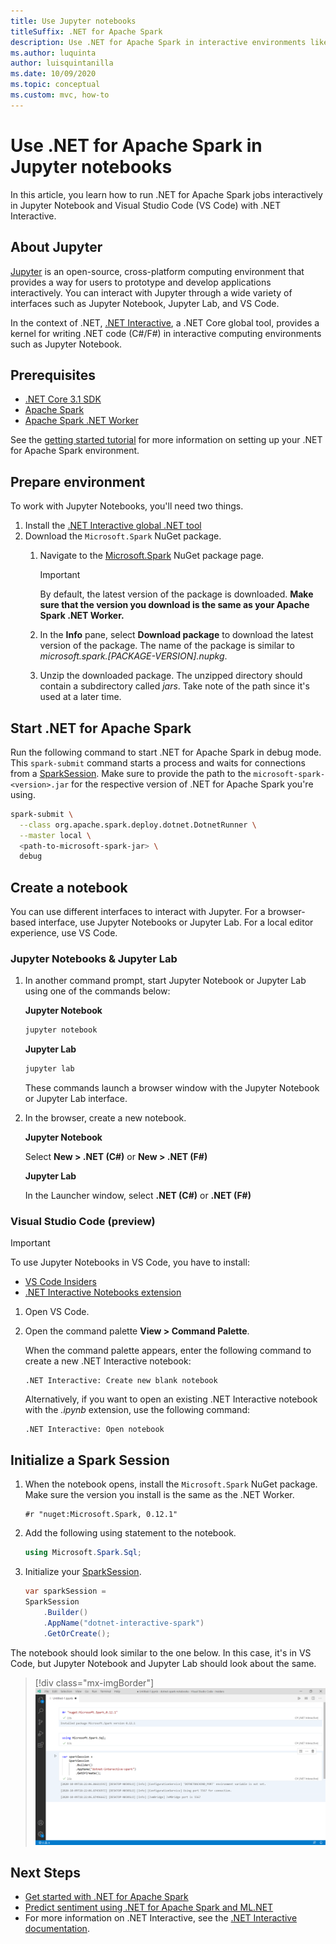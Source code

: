 ```yaml
---
title: Use Jupyter notebooks
titleSuffix: .NET for Apache Spark
description: Use .NET for Apache Spark in interactive environments like Jupyter Notebook, Jupyter Lab, or Visual Studio Code (VS Code)
ms.author: luquinta
author: luisquintanilla
ms.date: 10/09/2020
ms.topic: conceptual
ms.custom: mvc, how-to
---
```


# Use .NET for Apache Spark in Jupyter notebooks

In this article, you learn how to run .NET for Apache Spark jobs interactively in Jupyter Notebook and Visual Studio Code (VS Code) with .NET Interactive.

## About Jupyter

[Jupyter](https://jupyter.org/) is an open-source, cross-platform computing environment that provides a way for users to prototype and develop applications interactively. You can interact with Jupyter through a wide variety of interfaces such as Jupyter Notebook, Jupyter Lab, and VS Code.

In the context of .NET, [.NET Interactive](https://github.com/dotnet/interactive), a .NET Core global tool, provides a kernel for writing .NET code (C#/F#) in interactive computing environments such as Jupyter Notebook.

## Prerequisites

- [.NET Core 3.1 SDK](https://docs.microsoft.com/dotnet/core/install/)
- [Apache Spark](https://spark.apache.org/downloads.html)
- [Apache Spark .NET Worker](https://github.com/dotnet/spark/releases)

See the [getting started tutorial](../tutorials/get-started.md) for more information on setting up your .NET for Apache Spark environment.

## Prepare environment

To work with Jupyter Notebooks, you'll need two things.

1. Install the [.NET Interactive global .NET tool](https://github.com/dotnet/interactive/blob/main/docs/NotebooksLocalExperience.md)
1. Download the `Microsoft.Spark` NuGet package.
    1. Navigate to the [Microsoft.Spark](https://www.nuget.org/packages/Microsoft.Spark/) NuGet package page.

        > [!IMPORTANT]
        > By default, the latest version of the package is downloaded. **Make sure that the version you download is the same as your Apache Spark .NET Worker.**

    1. In the **Info** pane, select **Download package** to download the latest version of the package. The name of the package is similar to  *microsoft.spark.[PACKAGE-VERSION].nupkg*.
    1. Unzip the downloaded package. The unzipped directory should contain a subdirectory called *jars*. Take note of the path since it's used at a later time.

## Start .NET for Apache Spark

Run the following command to start .NET for Apache Spark in debug mode. This `spark-submit` command starts a process and waits for connections from a [SparkSession](xref:Microsoft.Spark.Sql.SparkSession). Make sure to provide the path to the `microsoft-spark-<version>.jar` for the respective version of .NET for Apache Spark you're using.

```bash
spark-submit \
  --class org.apache.spark.deploy.dotnet.DotnetRunner \
  --master local \
  <path-to-microsoft-spark-jar> \
  debug
```

## Create a notebook

You can use different interfaces to interact with Jupyter. For a browser-based interface, use Jupyter Notebooks or Jupyter Lab. For a local editor experience, use VS Code.

### Jupyter Notebooks & Jupyter Lab

1. In another command prompt, start Jupyter Notebook or Jupyter Lab using one of the commands below:

    **Jupyter Notebook**

    ```bash
    jupyter notebook
    ```

    **Jupyter Lab**

    ```bash
    jupyter lab
    ```

    These commands launch a browser window with the Jupyter Notebook or Jupyter Lab interface.

1. In the browser, create a new notebook.

    **Jupyter Notebook**

    Select **New > .NET (C#)** or **New > .NET (F#)**

    **Jupyter Lab**

    In the Launcher window, select **.NET (C#)** or **.NET (F#)**

### Visual Studio Code (preview)

> [!IMPORTANT]
> To use Jupyter Notebooks in VS Code, you have to install:
>
>- [VS Code Insiders](https://code.visualstudio.com/insiders/)
>- [.NET Interactive Notebooks extension](https://marketplace.visualstudio.com/items?itemName=ms-dotnettools.dotnet-interactive-vscode)

1. Open VS Code.
1. Open the command palette **View > Command Palette**.

    When the command palette appears, enter the following command to create a new .NET Interactive notebook:

    ```text
    .NET Interactive: Create new blank notebook
    ```

    Alternatively, if you want to open an existing .NET Interactive notebook with the *.ipynb* extension, use the following command:

    ```text
    .NET Interactive: Open notebook
    ```

## Initialize a Spark Session

1. When the notebook opens, install the `Microsoft.Spark` NuGet package. Make sure the version you install is the same as the .NET Worker.

    ```text
    #r "nuget:Microsoft.Spark, 0.12.1"
    ```

1. Add the following using statement to the notebook.

    ```csharp
    using Microsoft.Spark.Sql;
    ```

1. Initialize your [SparkSession](xref:Microsoft.Spark.Sql.SparkSession).

    ```csharp
    var sparkSession =
    SparkSession
        .Builder()
        .AppName("dotnet-interactive-spark")
        .GetOrCreate();
    ```

The notebook should look similar to the one below. In this case, it's in VS Code, but Jupyter Notebook and Jupyter Lab should look about the same.

> [!div class="mx-imgBorder"]
![.NET for Apache Spark Jupyter Notebook VS Code](media/dotnet-spark-jupyter-notebooks/jupyter-notebooks-dotnet-spark-vscode.png)

## Next Steps

- [Get started with .NET for Apache Spark](../tutorials/get-started.md)
- [Predict sentiment using .NET for Apache Spark and ML.NET](../tutorials/ml-sentiment-analysis.md)
- For more information on .NET Interactive, see the [.NET Interactive documentation](https://github.com/dotnet/interactive/blob/main/docs/README.md).
